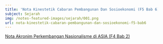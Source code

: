 ```yaml
---
title: 'Nota Kinestetik Cabaran Pembangunan Dan Sosioekonomi (F5 Bab 6)'
subject: Sejarah
img: /notes-featured-images/sejarah/001.png
url: nota-kinestetik-cabaran-pembangunan-dan-sosioekonomi-f5-bab6
---
```


<a class="open-note" href="/public/notes/sejarah/Nota%20kinestetik%20Cabaran Pembangunan%20dan%20Sosioekonomi%20(F5%20Bab%206).pdf" target="_blank">Nota Akronim Perkembangan Nasionalisme di ASIA (F4 Bab 2)</a>